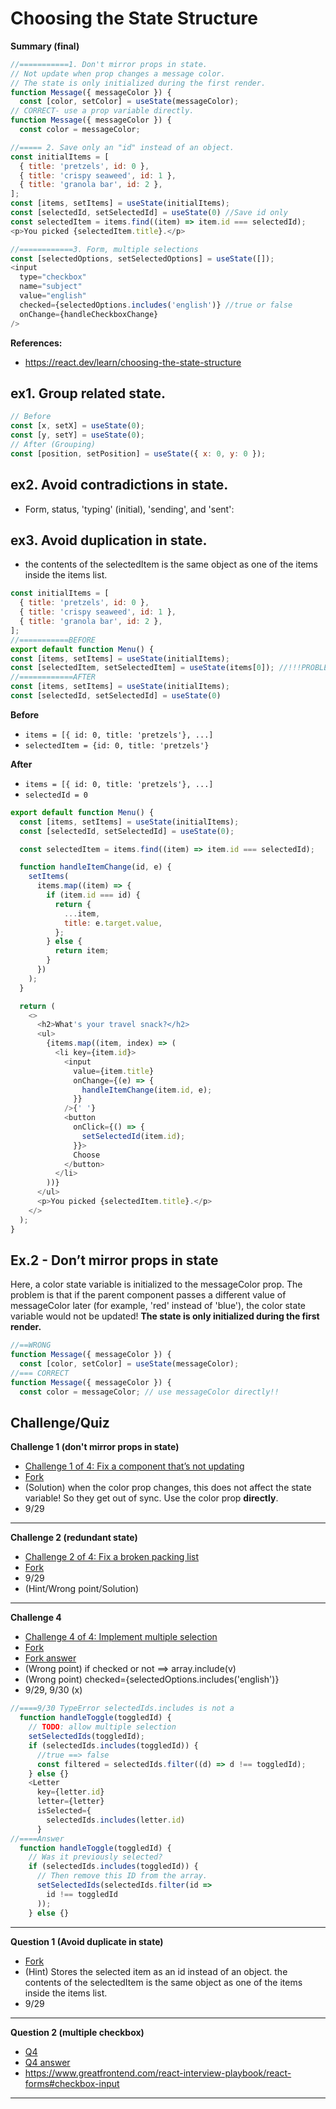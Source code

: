 # Choosing the State Structure

**Summary (final)**

```js
//===========1. Don't mirror props in state.
// Not update when prop changes a message color.
// The state is only initialized during the first render.
function Message({ messageColor }) {
  const [color, setColor] = useState(messageColor);
// CORRECT- use a prop variable directly.
function Message({ messageColor }) {
  const color = messageColor;

//===== 2. Save only an "id" instead of an object.
const initialItems = [
  { title: 'pretzels', id: 0 },
  { title: 'crispy seaweed', id: 1 },
  { title: 'granola bar', id: 2 },
];
const [items, setItems] = useState(initialItems);
const [selectedId, setSelectedId] = useState(0) //Save id only
const selectedItem = items.find((item) => item.id === selectedId);
<p>You picked {selectedItem.title}.</p>

//============3. Form, multiple selections
const [selectedOptions, setSelectedOptions] = useState([]);
<input
  type="checkbox"
  name="subject"
  value="english"
  checked={selectedOptions.includes('english')} //true or false
  onChange={handleCheckboxChange}
/>
```

**References:**

- https://react.dev/learn/choosing-the-state-structure

## ex1. Group related state.

```js
// Before
const [x, setX] = useState(0);
const [y, setY] = useState(0);
// After (Grouping)
const [position, setPosition] = useState({ x: 0, y: 0 });
```

## ex2. Avoid contradictions in state.

- Form, status, 'typing' (initial), 'sending', and 'sent':

## ex3. Avoid duplication in state.

- the contents of the selectedItem is the same object as one of the items inside the items list.

```js
const initialItems = [
  { title: 'pretzels', id: 0 },
  { title: 'crispy seaweed', id: 1 },
  { title: 'granola bar', id: 2 },
];
//===========BEFORE
export default function Menu() {
const [items, setItems] = useState(initialItems);
const [selectedItem, setSelectedItem] = useState(items[0]); //!!!PROBLEM
//============AFTER
const [items, setItems] = useState(initialItems);
const [selectedId, setSelectedId] = useState(0)
```

**Before**

- `items = [{ id: 0, title: 'pretzels'}, ...]`
- `selectedItem = {id: 0, title: 'pretzels'}`

**After**

- `items = [{ id: 0, title: 'pretzels'}, ...]`
- `selectedId = 0`

```js
export default function Menu() {
  const [items, setItems] = useState(initialItems);
  const [selectedId, setSelectedId] = useState(0);

  const selectedItem = items.find((item) => item.id === selectedId);

  function handleItemChange(id, e) {
    setItems(
      items.map((item) => {
        if (item.id === id) {
          return {
            ...item,
            title: e.target.value,
          };
        } else {
          return item;
        }
      })
    );
  }

  return (
    <>
      <h2>What's your travel snack?</h2>
      <ul>
        {items.map((item, index) => (
          <li key={item.id}>
            <input
              value={item.title}
              onChange={(e) => {
                handleItemChange(item.id, e);
              }}
            />{' '}
            <button
              onClick={() => {
                setSelectedId(item.id);
              }}>
              Choose
            </button>
          </li>
        ))}
      </ul>
      <p>You picked {selectedItem.title}.</p>
    </>
  );
}
```

## Ex.2 - Don’t mirror props in state

Here, a color state variable is initialized to the messageColor prop. The problem is that if the parent component passes a different value of messageColor later (for example, 'red' instead of 'blue'), the color state variable would not be updated! **The state is only initialized during the first render.**

```js
//==WRONG
function Message({ messageColor }) {
  const [color, setColor] = useState(messageColor);
//=== CORRECT
function Message({ messageColor }) {
  const color = messageColor; // use messageColor directly!!
```

## Challenge/Quiz

**Challenge 1 (don't mirror props in state)**

- [Challenge 1 of 4: Fix a component that’s not updating](https://react.dev/learn/choosing-the-state-structure#fix-a-component-thats-not-updating)
- [Fork](https://codesandbox.io/p/sandbox/7fcq3m?file=%2Fsrc%2FApp.js)
- (Solution) when the color prop changes, this does not affect the state variable! So they get out of sync. Use the color prop **directly**.
- 9/29

<hr />

**Challenge 2 (redundant state)**

- [Challenge 2 of 4: Fix a broken packing list ](https://react.dev/learn/choosing-the-state-structure#fix-a-broken-packing-list)
- [Fork](https://codesandbox.io/p/sandbox/2ntwmg)
- 9/29
- (Hint/Wrong point/Solution)

<hr />

**Challenge 4**

- [Challenge 4 of 4: Implement multiple selection](https://react.dev/learn/choosing-the-state-structure#implement-multiple-selection)
- [Fork](https://codesandbox.io/p/sandbox/4vw35r)
- [Fork answer](https://codesandbox.io/p/sandbox/react-dev-forked-htg8mp?file=%2Fsrc%2FApp.js%3A7%2C1)
- (Wrong point) if checked or not ==> array.include(v)
- (Wrong point) checked={selectedOptions.includes('english')}
- 9/29, 9/30 (x)

```js
//====9/30 TypeError selectedIds.includes is not a
  function handleToggle(toggledId) {
    // TODO: allow multiple selection
    setSelectedIds(toggledId);
    if (selectedIds.includes(toggledId)) {
      //true ==> false
      const filtered = selectedIds.filter((d) => d !== toggledId);
    } else {}
    <Letter
      key={letter.id}
      letter={letter}
      isSelected={
        selectedIds.includes(letter.id)
      }
//====Answer
  function handleToggle(toggledId) {
    // Was it previously selected?
    if (selectedIds.includes(toggledId)) {
      // Then remove this ID from the array.
      setSelectedIds(selectedIds.filter(id =>
        id !== toggledId
      ));
    } else {}
```

<hr />

**Question 1 (Avoid duplicate in state)**

- [Fork](https://codesandbox.io/p/sandbox/7xsnvf?file=%2Fsrc%2FApp.js)
- (Hint) Stores the selected item as an id instead of an object.
  the contents of the selectedItem is the same object as one of the items inside the items list.
- 9/29

<hr />

**Question 2 (multiple checkbox)**

- [Q4](./State-Structure/Q4-checkbox-multi.jsx)
- [Q4 answer](./State-Structure/Q4-checkbox-multi.jsx)
- https://www.greatfrontend.com/react-interview-playbook/react-forms#checkbox-input

<hr />
